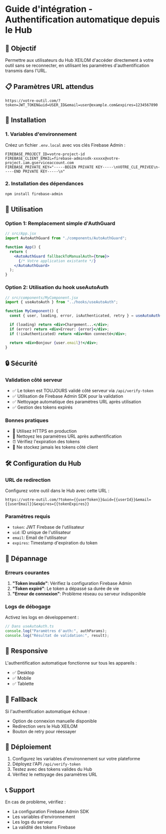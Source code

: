 # Guide d'intégration - Authentification automatique depuis le Hub

## 🎯 Objectif

Permettre aux utilisateurs du Hub XEILOM d'accéder directement à votre outil sans se reconnecter, en utilisant les paramètres d'authentification transmis dans l'URL.

## 📋 Paramètres URL attendus

```
https://votre-outil.com/?token=JWT_TOKEN&uid=USER_ID&email=user@example.com&expires=1234567890
```

## 🚀 Installation

### 1. Variables d'environnement

Créez un fichier `.env.local` avec vos clés Firebase Admin :

```env
FIREBASE_PROJECT_ID=votre-project-id
FIREBASE_CLIENT_EMAIL=firebase-adminsdk-xxxxx@votre-project.iam.gserviceaccount.com
FIREBASE_PRIVATE_KEY="-----BEGIN PRIVATE KEY-----\nVOTRE_CLE_PRIVEE\n-----END PRIVATE KEY-----\n"
```

### 2. Installation des dépendances

```bash
npm install firebase-admin
```

## 🔧 Utilisation

### Option 1: Remplacement simple d'AuthGuard

```jsx
// src/App.jsx
import AutoAuthGuard from "./components/AutoAuthGuard";

function App() {
  return (
    <AutoAuthGuard fallbackToManualAuth={true}>
      {/* Votre application existante */}
    </AutoAuthGuard>
  );
}
```

### Option 2: Utilisation du hook useAutoAuth

```jsx
// src/components/MyComponent.jsx
import { useAutoAuth } from "../hooks/useAutoAuth";

function MyComponent() {
  const { user, loading, error, isAuthenticated, retry } = useAutoAuth();

  if (loading) return <div>Chargement...</div>;
  if (error) return <div>Erreur: {error}</div>;
  if (!isAuthenticated) return <div>Non connecté</div>;

  return <div>Bonjour {user.email}!</div>;
}
```

## 🔒 Sécurité

### Validation côté serveur

- ✅ Le token est TOUJOURS validé côté serveur via `/api/verify-token`
- ✅ Utilisation de Firebase Admin SDK pour la validation
- ✅ Nettoyage automatique des paramètres URL après utilisation
- ✅ Gestion des tokens expirés

### Bonnes pratiques

- 🔐 Utilisez HTTPS en production
- 🧹 Nettoyez les paramètres URL après authentification
- ⏰ Vérifiez l'expiration des tokens
- 🚫 Ne stockez jamais les tokens côté client

## 🛠️ Configuration du Hub

### URL de redirection

Configurez votre outil dans le Hub avec cette URL :

```
https://votre-outil.com/?token={{userToken}}&uid={{userId}}&email={{userEmail}}&expires={{tokenExpires}}
```

### Paramètres requis

- `token`: JWT Firebase de l'utilisateur
- `uid`: ID unique de l'utilisateur
- `email`: Email de l'utilisateur
- `expires`: Timestamp d'expiration du token

## 🐛 Dépannage

### Erreurs courantes

1. **"Token invalide"**: Vérifiez la configuration Firebase Admin
2. **"Token expiré"**: Le token a dépassé sa durée de vie
3. **"Erreur de connexion"**: Problème réseau ou serveur indisponible

### Logs de débogage

Activez les logs en développement :

```javascript
// Dans useAutoAuth.ts
console.log("Paramètres d'auth:", authParams);
console.log("Résultat de validation:", result);
```

## 📱 Responsive

L'authentification automatique fonctionne sur tous les appareils :

- ✅ Desktop
- ✅ Mobile
- ✅ Tablette

## 🔄 Fallback

Si l'authentification automatique échoue :

- Option de connexion manuelle disponible
- Redirection vers le Hub XEILOM
- Bouton de retry pour réessayer

## 🚀 Déploiement

1. Configurez les variables d'environnement sur votre plateforme
2. Déployez l'API `/api/verify-token`
3. Testez avec des tokens valides du Hub
4. Vérifiez le nettoyage des paramètres URL

## 📞 Support

En cas de problème, vérifiez :

- La configuration Firebase Admin SDK
- Les variables d'environnement
- Les logs du serveur
- La validité des tokens Firebase
